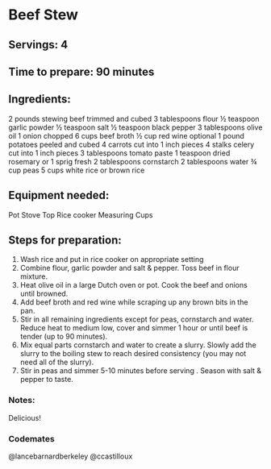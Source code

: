 # Beef Stew

## Servings: 4

## Time to prepare: 90 minutes

## Ingredients: 

2 pounds stewing beef trimmed and cubed
3 tablespoons flour
½ teaspoon garlic powder
½ teaspoon salt
½ teaspoon black pepper
3 tablespoons olive oil
1 onion chopped
6 cups beef broth
½ cup red wine optional
1 pound potatoes peeled and cubed
4 carrots cut into 1 inch pieces
4 stalks celery cut into 1 inch pieces
3 tablespoons tomato paste
1 teaspoon dried rosemary or 1 sprig fresh
2 tablespoons cornstarch
2 tablespoons water
¾ cup peas
5 cups white rice or brown rice


## Equipment needed:

Pot
Stove Top
Rice cooker
Measuring Cups

## Steps for preparation:

1. Wash rice and put in rice cooker on appropriate setting
2. Combine flour, garlic powder and salt & pepper. Toss beef in flour mixture. 
3. Heat olive oil in a large Dutch oven or pot. Cook the beef and onions until browned.
4. Add beef broth and red wine while scraping up any brown bits in the pan.
5. Stir in all remaining ingredients except for peas, cornstarch and water. Reduce heat to medium low, cover and simmer 1 hour or until beef is tender (up to 90 minutes).
6. Mix equal parts cornstarch and water to create a slurry. Slowly add the slurry to the boiling stew to reach desired consistency (you may not need all of the slurry).  
7. Stir in peas and simmer 5-10 minutes before serving . Season with salt & pepper to taste.

### Notes:

Delicious!

### Codemates #

@lancebarnardberkeley @ccastilloux

